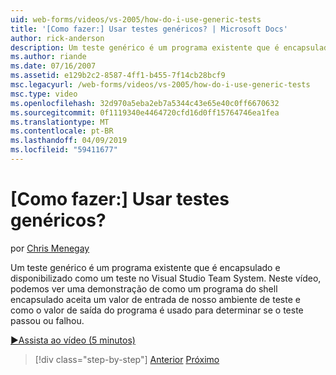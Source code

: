 ```yaml
---
uid: web-forms/videos/vs-2005/how-do-i-use-generic-tests
title: '[Como fazer:] Usar testes genéricos? | Microsoft Docs'
author: rick-anderson
description: Um teste genérico é um programa existente que é encapsulado e disponibilizado como um teste no Visual Studio Team System. Neste vídeo, podemos ver uma demonstração de como...
ms.author: riande
ms.date: 07/16/2007
ms.assetid: e129b2c2-8587-4ff1-b455-7f14cb28bcf9
msc.legacyurl: /web-forms/videos/vs-2005/how-do-i-use-generic-tests
msc.type: video
ms.openlocfilehash: 32d970a5eba2eb7a5344c43e65e40c0ff6670632
ms.sourcegitcommit: 0f1119340e4464720cfd16d0ff15764746ea1fea
ms.translationtype: MT
ms.contentlocale: pt-BR
ms.lasthandoff: 04/09/2019
ms.locfileid: "59411677"
---
```

# <a name="how-do-i-use-generic-tests"></a>[Como fazer:] Usar testes genéricos?

por [Chris Menegay](https://twitter.com/CMenegay)

Um teste genérico é um programa existente que é encapsulado e disponibilizado como um teste no Visual Studio Team System. Neste vídeo, podemos ver uma demonstração de como um programa do shell encapsulado aceita um valor de entrada de nosso ambiente de teste e como o valor de saída do programa é usado para determinar se o teste passou ou falhou.

[&#9654;Assista ao vídeo (5 minutos)](https://channel9.msdn.com/Blogs/ASP-NET-Site-Videos/how-do-i-use-generic-tests)

> [!div class="step-by-step"]
> [Anterior](how-do-i-enforce-coding-standards-with-code-analysis.md)
> [Próximo](how-do-i-publish-and-analyze-test-results.md)
